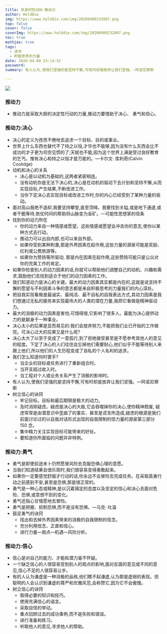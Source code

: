 ```yaml
---
title: 吼呆时刻100-推动力
author: HoldDie
img: https://www.holddie.com/img/20200409232007.png
top: false
cover: false
coverImg: https://www.holddie.com/img/20200409232007.png
toc: true
mathjax: true
tags:
  - 读书
  - 积极思考的力量
date: 2020-04-09 23:14:52
password:
summary: 有人认为,使我们坚强的是坚持不懈,可有时却是放弃让我们坚强。—阿诺尼穆斯

---
```


![](https://www.holddie.com/img/20200409232007.png)

### 推动力

- 推动力是采取大胆的决定性行动的力量,推动力要借助于决心、 勇气和信心。

### 推动力:决心

- 决心的定义为孜孜不倦地去追求一个目标、目的或事业。
- 世界上什么东西也替代不了持之以恒,才华也不能够,因为没有什么东西会比不成功的才子更为司空见惯的了;天赋也不能,因为这个世界上满是受过良好教育的乞丐。惟有决心和持之以恒才是万能的。—卡尔文· 库利奇(Calvin Coolidge)
- 动机和决心的关系
  - 决心是以动机为基础的,这两者紧密相连。
  - 没有动机你是无法下决心的,决心是在动机的驱动下去计划和坚持不懈,从而实现目标,产生结果,不断改进工作。
  - 当你下定决心去实现目标或改进工作时,你的内心已经受到了某种力量的驱动。
- 面对高山我绝不退却,我要坚持攀登,直至顶峰。我要找到关隘,或是地下通道,或者干脆等待,依仗时间的帮助将山脉变为金矿。—可能性思想家的信条
- 找到你的动力所在
  - 你的动力来自一种情感或愿望。这些情感或愿望会冲击你的意志,使你以某种方式去行动。
  - 推动力可以出自内部,也可以来自外部。
  - 如果你受到某种刺激,那是外界因素在起作用,这些力量的源泉可能是奖励、红利或公费旅游等。
  - 如果你为赞扬等所驱动, 那是内在因素在起作用,这些赞扬可能只是公众对你的完美工作的肯定。
- 如果你检查别人的动力因素的话,你就可以帮助他们调整自己的动机、兴趣和需求,鼓励他们去找到适合于他们的动力因素的工作。
- 我们知道动力是决心的关键。最大的动力因素其实都是内在的,这就是说坚持不懈的愿望与不利因素斗争的意志都是来自积极思考的力量我们的内心深处。
- 把自我实现看做是最诚实、最纯洁、最不自私的自我表达方式,其动力因素是我们想通过无私的服务来实现最伟大的人类的潜在力量,我把它看做是精神驱动力。
- 最大的消极的动力因素是害怕,可惜得很,它影响了很多人。最能为决心提供动力的是献身于一种事业。
- 决心太小的后果是显而易见的:我们会放弃努力,不能把我们业已开始的工作做完。可决心过大的后果又是什么呢?
- 决心太大了以至于变成了一意孤行,到了拒绝接受甚至是不愿参考其他人的意见的程度。下定了决心的人们往住会忘掉他们需要耐心,他们似乎不能等待别人来跟上他们,所以他们的人生历程变成了自私的个人名利的追求。
- 我们怎么知道何时罢手?
  - 当企业的目标或任务进行了重新组合时。
  - 当开支超过收入时。
  - 当工程对个人或业务关系产生了消极的影响时。
- 有人认为,使我们坚强的是坚持不懈,可有时却是放弃让我们坚强。—阿诺尼穆斯
- 树立信心的诀窍
  - 牢记目标。目标和最后期限是极大的动力。
  - 及时消除疑虑。疑虑是决心的大敌,它会吞噬掉你的决心,使你精神颓废, 疑虑常常是由潜意识中歪曲了的事实、甚至是谎言所造成,疑虑的根源是我们前面讨论过的以自我对话形式出现的自我限制的信力量的源泉第三部分150 念。
  - 集中精力关注实现目标可能带来的好处。
  - 要知道你所面临的问题并非特例。

### 推动力:勇气

- 勇气是即使前途未卜仍然愿冒风险去克服恐惧心理的意愿。
- 当我们知道结果会很乐观时,我们很容易变得勇敢起来。
- 如果你一定要感觉舒服才行动的话,你永远不会冒险去完成任务。在采取英勇行动之前感到不安,甚至是恐惧,那是很正常的。
- 勇气是一种心态或精神,是以沉着镇定的态度以及坚定的信心和决心去面对危险、恐惧,或意想不到的变化。
- 勇气还指心甘情愿地去冒险。
- 勇气是把握、扼制恐惧,而不是没有恐惧。—马克· 吐温
- 鼓足勇气的诀窍
  - 找出和去掉外界因素带来的消极的自我限制的信念。
  - 充分利用信念、正直和信心。
  - 进行力量—弱点—机遇—风险分析。

### 推动力:信心

- 信心是对自己的能力、才能和潜力毫不怀疑。
- 一个缺乏信心的人很容易受到别人的观点的影响,面对反面的意见或不同的意见,信心不足的人很容易让步。
- 有的人认为谦虚是一种消极的品格,他们瞧不起谦虚,认为那是虚弱的表现。但聪明的人会认识到谦虚的尊严和优雅风范,会称赞它,因为它不会傲慢。
- 树立信心的诀窍
  - 取得必要的知识和技巧。
  - 使用充满信心的语言。
  - 采取自信的举动。
  - 重点回顾过去的成功事例,而不是失败和错误。
  - 进行准备和练习。
  - 听取他人的意见,寻求他人的帮助。